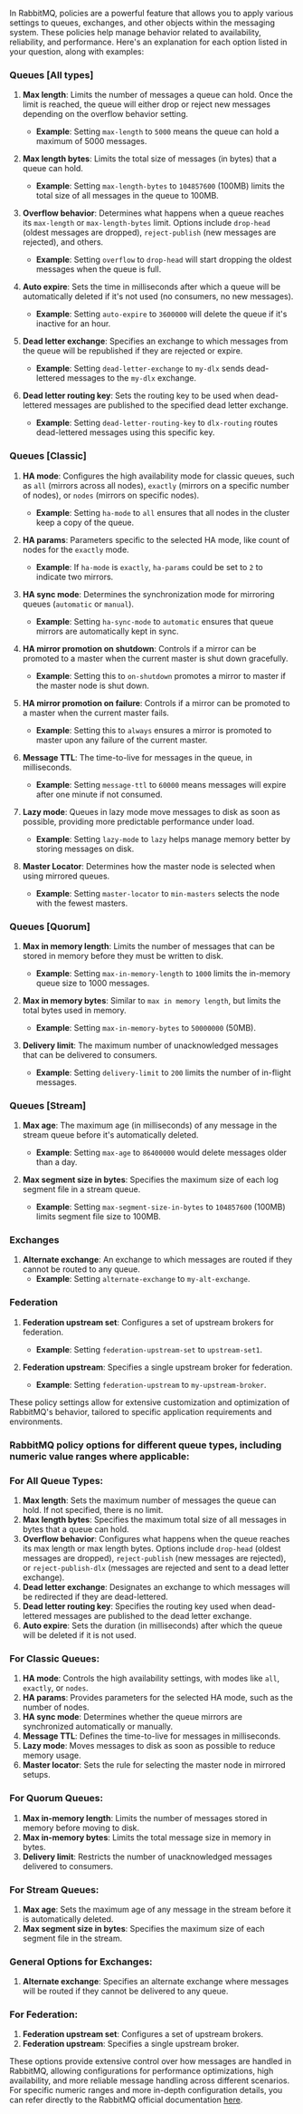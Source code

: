 In RabbitMQ, policies are a powerful feature that allows you to apply various settings to queues, exchanges, and other objects within the messaging system. These policies help manage behavior related to availability, reliability, and performance. Here's an explanation for each option listed in your question, along with examples:

### Queues [All types]

1. **Max length**: Limits the number of messages a queue can hold. Once the limit is reached, the queue will either drop or reject new messages depending on the overflow behavior setting.
   - **Example**: Setting `max-length` to `5000` means the queue can hold a maximum of 5000 messages.

2. **Max length bytes**: Limits the total size of messages (in bytes) that a queue can hold.
   - **Example**: Setting `max-length-bytes` to `104857600` (100MB) limits the total size of all messages in the queue to 100MB.

3. **Overflow behavior**: Determines what happens when a queue reaches its `max-length` or `max-length-bytes` limit. Options include `drop-head` (oldest messages are dropped), `reject-publish` (new messages are rejected), and others.
   - **Example**: Setting `overflow` to `drop-head` will start dropping the oldest messages when the queue is full.

4. **Auto expire**: Sets the time in milliseconds after which a queue will be automatically deleted if it's not used (no consumers, no new messages).
   - **Example**: Setting `auto-expire` to `3600000` will delete the queue if it's inactive for an hour.

5. **Dead letter exchange**: Specifies an exchange to which messages from the queue will be republished if they are rejected or expire.
   - **Example**: Setting `dead-letter-exchange` to `my-dlx` sends dead-lettered messages to the `my-dlx` exchange.

6. **Dead letter routing key**: Sets the routing key to be used when dead-lettered messages are published to the specified dead letter exchange.
   - **Example**: Setting `dead-letter-routing-key` to `dlx-routing` routes dead-lettered messages using this specific key.

### Queues [Classic]

1. **HA mode**: Configures the high availability mode for classic queues, such as `all` (mirrors across all nodes), `exactly` (mirrors on a specific number of nodes), or `nodes` (mirrors on specific nodes).
   - **Example**: Setting `ha-mode` to `all` ensures that all nodes in the cluster keep a copy of the queue.

2. **HA params**: Parameters specific to the selected HA mode, like count of nodes for the `exactly` mode.
   - **Example**: If `ha-mode` is `exactly`, `ha-params` could be set to `2` to indicate two mirrors.

3. **HA sync mode**: Determines the synchronization mode for mirroring queues (`automatic` or `manual`).
   - **Example**: Setting `ha-sync-mode` to `automatic` ensures that queue mirrors are automatically kept in sync.

4. **HA mirror promotion on shutdown**: Controls if a mirror can be promoted to a master when the current master is shut down gracefully.
   - **Example**: Setting this to `on-shutdown` promotes a mirror to master if the master node is shut down.

5. **HA mirror promotion on failure**: Controls if a mirror can be promoted to a master when the current master fails.
   - **Example**: Setting this to `always` ensures a mirror is promoted to master upon any failure of the current master.

6. **Message TTL**: The time-to-live for messages in the queue, in milliseconds.
   - **Example**: Setting `message-ttl` to `60000` means messages will expire after one minute if not consumed.

7. **Lazy mode**: Queues in lazy mode move messages to disk as soon as possible, providing more predictable performance under load.
   - **Example**: Setting `lazy-mode` to `lazy` helps manage memory better by storing messages on disk.

8. **Master Locator**: Determines how the master node is selected when using mirrored queues.
   - **Example**: Setting `master-locator` to `min-masters` selects the node with the fewest masters.

### Queues [Quorum]

1. **Max in memory length**: Limits the number of messages that can be stored in memory before they must be written to disk.
   - **Example**: Setting `max-in-memory-length` to `1000` limits the in-memory queue size to 1000 messages.

2. **Max in memory bytes**: Similar to `max in memory length`, but limits the total bytes used in memory.
   - **Example**: Setting `max-in-memory-bytes` to `50000000` (50MB).

3. **Delivery limit**: The maximum number of unacknowledged messages that can be delivered to consumers.
   - **Example**: Setting `delivery-limit` to `200` limits the number of in-flight messages.

### Queues [Stream]

1. **Max age**: The maximum age (in milliseconds) of any message in the stream queue before it's automatically deleted.
   - **Example**: Setting `max-age` to `86400000` would delete messages older than a day.

2. **Max segment size in bytes**: Specifies the maximum size of each log segment file in a stream queue.
   - **Example**: Setting `max-segment-size-in-bytes` to `104857600` (100MB) limits segment file size to 100MB.

### Exchanges

1. **Alternate exchange**: An exchange to which messages are routed if they cannot be routed to any queue.
   - **Example**: Setting `alternate-exchange` to `my-alt-exchange`.

### Federation

1. **Federation upstream set**: Configures a set of upstream brokers for federation.
   - **Example**: Setting `federation-upstream-set` to `upstream-set1`.

2. **Federation upstream**: Specifies a single upstream broker for federation.
   - **Example**: Setting `federation-upstream` to `my-upstream-broker`.

These policy settings allow for extensive customization and optimization of RabbitMQ's behavior, tailored to specific application requirements and environments.


### RabbitMQ policy options for different queue types, including numeric value ranges where applicable:

### For All Queue Types:
1. **Max length**: Sets the maximum number of messages the queue can hold. If not specified, there is no limit.
2. **Max length bytes**: Specifies the maximum total size of all messages in bytes that a queue can hold.
3. **Overflow behavior**: Configures what happens when the queue reaches its max length or max length bytes. Options include `drop-head` (oldest messages are dropped), `reject-publish` (new messages are rejected), or `reject-publish-dlx` (messages are rejected and sent to a dead letter exchange).
4. **Dead letter exchange**: Designates an exchange to which messages will be redirected if they are dead-lettered.
5. **Dead letter routing key**: Specifies the routing key used when dead-lettered messages are published to the dead letter exchange.
6. **Auto expire**: Sets the duration (in milliseconds) after which the queue will be deleted if it is not used.

### For Classic Queues:
1. **HA mode**: Controls the high availability settings, with modes like `all`, `exactly`, or `nodes`.
2. **HA params**: Provides parameters for the selected HA mode, such as the number of nodes.
3. **HA sync mode**: Determines whether the queue mirrors are synchronized automatically or manually.
4. **Message TTL**: Defines the time-to-live for messages in milliseconds.
5. **Lazy mode**: Moves messages to disk as soon as possible to reduce memory usage.
6. **Master locator**: Sets the rule for selecting the master node in mirrored setups.

### For Quorum Queues:
1. **Max in-memory length**: Limits the number of messages stored in memory before moving to disk.
2. **Max in-memory bytes**: Limits the total message size in memory in bytes.
3. **Delivery limit**: Restricts the number of unacknowledged messages delivered to consumers.

### For Stream Queues:
1. **Max age**: Sets the maximum age of any message in the stream before it is automatically deleted.
2. **Max segment size in bytes**: Specifies the maximum size of each segment file in the stream.

### General Options for Exchanges:
1. **Alternate exchange**: Specifies an alternate exchange where messages will be routed if they cannot be delivered to any queue.

### For Federation:
1. **Federation upstream set**: Configures a set of upstream brokers.
2. **Federation upstream**: Specifies a single upstream broker.

These options provide extensive control over how messages are handled in RabbitMQ, allowing configurations for performance optimizations, high availability, and more reliable message handling across different scenarios. For specific numeric ranges and more in-depth configuration details, you can refer directly to the RabbitMQ official documentation [here](https://www.rabbitmq.com).
